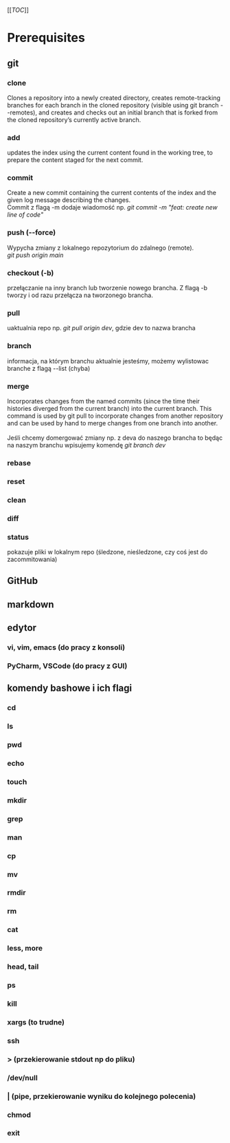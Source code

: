 [[_TOC_]]
# Prerequisites
## git
### clone
Clones a repository into a newly created directory, creates remote-tracking branches for each branch in the cloned repository (visible using git branch --remotes), and creates and checks out an initial branch that is forked from the cloned repository’s currently active branch.
### add
updates the index using the current content found in the working tree, to prepare the content staged for the next commit.
### commit
Create a new commit containing the current contents of the index and the given log message describing the changes. <br>
Commit z flagą -m dodaje wiadomość np. *git commit -m "feat: create new line of code"*
### push (--force)
Wypycha zmiany z lokalnego repozytorium do zdalnego (remote).<br>
*git push origin main*
### checkout (-b)
przełączanie na inny branch lub tworzenie nowego brancha. Z flagą -b tworzy i od razu przełącza na tworzonego brancha.
### pull
uaktualnia repo np. *git pull origin dev*, gdzie dev to nazwa brancha
### branch
informacja, na którym branchu aktualnie jesteśmy, możemy wylistowac branche z flagą --list (chyba)
### merge
Incorporates changes from the named commits (since the time their histories diverged from the current branch) into the current branch. This command is used by git pull to incorporate changes from another repository and can be used by hand to merge changes from one branch into another.<br><br>
Jeśli chcemy domergować zmiany np. z deva do naszego brancha to będąc na naszym branchu wpisujemy komendę *git branch dev*
### rebase
### reset
### clean
### diff
### status
pokazuje pliki w lokalnym repo (śledzone, nieśledzone, czy coś jest do zacommitowania)
## GitHub
## markdown
## edytor
### vi, vim, emacs (do pracy z konsoli)
### PyCharm, VSCode (do pracy z GUI)
## komendy bashowe i ich flagi
### cd
### ls
### pwd

### echo
### touch
### mkdir
### grep
### man
### cp
### mv
### rmdir
### rm
### cat
### less, more
### head, tail
### ps
### kill
### xargs (to trudne)
### ssh
### > (przekierowanie stdout np do pliku)
### /dev/null
### | (pipe, przekierowanie wyniku do kolejnego polecenia)
### chmod
### exit